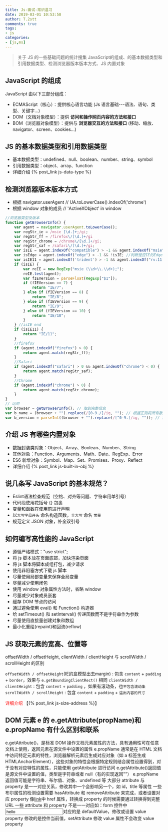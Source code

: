 ```yaml
---
title: Js-面试-常识温习
date: 2019-03-01 10:53:58
author: T.2stt
comments: true
tags:
- js
categories:
- [js,ms]
---
```

>关于 JS 的一些基础问题的统计搜集
JavaScript的组成、的基本数据类型和引用数据类型、检测浏览器版本版本方式、JS 内置对象

## JavaScript 的组成
JavaScript 由以下三部分组成：
- ECMAScript（核心）：提供核心语言功能 (Js 语言基础---语法、语句、类型、关键字...)
- DOM（文档对象模型）：提供 **访问和操作网页内容的方法和接口**
- BOM（浏览器对象模型）：提供与 **浏览器交互的方法和接口** (移动、缩放、navigator、screen、cookies...)

## JS 的基本数据类型和引用数据类型
- 基本数据类型：undefined、null、boolean、number、string、symbol
- 引用数据类型：object、array、function
- 详细介绍 {% post_link js-data-type %}

## 检测浏览器版本版本方式
- 根据 navigator.userAgent // UA.toLowerCase().indexOf('chrome')
- 根据 window 对象的成员 // 'ActiveXObject' in window
```javascript
//浏览器类型及版本
function getBrowserInfo() {
	var agent = navigator.userAgent.toLowerCase();
	var regStr_ie = /msie [\d.]+;/gi;
	var regStr_ff = /firefox\/[\d.]+/gi
	var regStr_chrome = /chrome\/[\d.]+/gi;
	var regStr_saf = /safari\/[\d.]+/gi;
	var isIE = agent.indexOf("compatible") > -1 && agent.indexOf("msie" > -1); //判断是否IE<11浏览器  
	var isEdge = agent.indexOf("edge") > -1 && !isIE; //判断是否IE的Edge浏览器  
	var isIE11 = agent.indexOf('trident') > -1 && agent.indexOf("rv:11.0") > -1;
	if (isIE) {
		var reIE = new RegExp("msie (\\d+\\.\\d+);");
		reIE.test(agent);
		var fIEVersion = parseFloat(RegExp["$1"]);
		if (fIEVersion == 7) {
			return "IE/7";
		} else if (fIEVersion == 8) {
			return "IE/8";
		} else if (fIEVersion == 9) {
			return "IE/9";
		} else if (fIEVersion == 10) {
			return "IE/10";
		} 
	} //isIE end 
	if (isIE11) {
		return "IE/11";
	}
	//firefox
	if (agent.indexOf("firefox") > 0) {
		return agent.match(regStr_ff);
	}
	//Safari
	if (agent.indexOf("safari") > 0 && agent.indexOf("chrome") < 0) {
		return agent.match(regStr_saf);
	}
	//Chrome
	if (agent.indexOf("chrome") > 0) {
		return agent.match(regStr_chrome);
	}
}
// 运用
var browser = getBrowserInfo(); // 取到完整信息
var b_name = (browser + "").replace(/[0-9./]/ig, ""); // 根据正则将所有数字、‘.’‘/’全部去掉，剩下浏览器名
var b_version = parseInt((browser + "").replace(/[^0-9.]/ig, "")); // 根据正则将所有非数字全部去掉，剩下版本
```

## 介绍 JS 有哪些内置对象
- 数据封装类对象：Object、Array、Boolean、Number、String
- 其他对象：Function、Arguments、Math、Date、RegExp、Error
- ES6 新增对象：Symbol、Map、Set、Promises、Proxy、Reflect
- 详细介绍 {% post_link js-built-in-obj %}

## 说几条写 JavaScript 的基本规范？
- Eslint语法检查规范（空格、对齐等问题、字符串用单引号）
- 代码段使用花括号 {} 包裹
- 变量和函数在使用前进行声明
- 以`大写字母开头` 命名构造函数，`全大写` 命名 `常量`
- 规范定义 JSON 对象，补全双引号

## 如何编写高性能的 JavaScript
- 遵循严格模式："use strict";
- 将 js 脚本放在页面底部，加快渲染页面
- 将 js 脚本将脚本成组打包，减少请求
- 使用非阻塞方式下载 js 脚本
- 尽量使用局部变量来保存全局变量
- 尽量减少使用闭包
- 使用 window 对象属性方法时，省略 window
- 尽量减少对象成员嵌套
- 缓存 DOM 节点的访问
- 通过避免使用 eval() 和 Function() 构造器
- 给 setTimeout() 和 setInterval() 传递函数而不是字符串作为参数
- 尽量使用直接量创建对象和数组
- 最小化重绘(repaint)和回流(reflow)


## JS 获取元素的宽高、位置等
offsetWidth / offsetHeight, clientWidth / clientHeight 与 scrollWidth / scrollHeight 的区别

`offsetWidth / offsetHeight`(IE的盒模型出去margin) : 包含 `content` + `padding` + `border`，效果与 `e.getBoundingClientRect()` 相同
`clientWidth / clientHeight` : 包含 `content` + `padding` ，如果有滚动条，也`不包含滚动条`
`scrollWidth / scrollHeight` : 包含 `content` + `padding` + `溢出内容的尺寸`

<font color="red">详细介绍</font> 【{% post_link js-size-address %}】

## DOM 元素 e 的 e.getAttribute(propName)和 e.propName 有什么区别和联系

e.getAttribute()，是标准 DOM 操作文档元素属性的方法，具有通用性可在任意文档上使用，返回元素在源文件中设置的属性
e.propName 通常是在 HTML 文档中访问特定元素的特性，浏览器解析元素后生成对应对象（如 a 标签生成 HTMLAnchorElement），这些对象的特性会根据特定规则结合属性设置得到，对于没有对应特性的属性，只能使用 getAttribute 进行访问
e.getAttribute()返回值是源文件中设置的值，类型是字符串或者 null（有的实现返回""）
e.propName 返回值可能是字符串、布尔值、对象、undefined 等
大部分 attribute 与 property 是一一对应关系，修改其中一个会影响另一个，如 id，title 等属性
一些布尔属性<input hidden/>的检测设置需要 hasAttribute 和 removeAttribute 来完成，或者设置对应 property
像<a href="../index.html">link</a>中 href 属性，转换成 property 的时候需要通过转换得到完整 URL
一些 attribute 和 property 不是一一对应如：form 控件中<input value="hello"/>对应的是 defaultValue，修改或设置 value property 修改的是控件当前值，setAttribute 修改 value 属性不会改变 value property